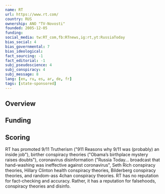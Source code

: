 ```yaml
---
name: RT
url: https://www.rt.com/
country: RUS
ownership: ANO "TV-Novosti"
founded: 2005-12-05
funding:
social_media: tw:RT_com,fb:RTnews,ig:rt,yt:RussiaToday
bias_social: 4
bias_governmental: 7
bias_ideological:
fact_sourcing: -1
fact_editorial: -1
subj_pseudoscience: 4
subj_conspiracy: 4
subj_message: 8
lang: [en, ru, es, ar, de, fr]
tags: [state-sponsored]
---
```


## Overview

## Funding

## Scoring
RT has promoted 9/11 Trutherism ("911 Reasons why 9/11 was (probably) an inside job"), birther conspiracy theories ("Obama’s birthplace mystery raises doubts"), coronavirus disinformation ("Russia Today... broadcast that hand-washing was ineffective against coronavirus", Seth Rich conspiracy theories, Hillary Clinton health conspiracy theories, Bilderberg conspiracy theories, and random-ass 4chan conspiracy theories. RT has no reputation for fact-checking and accuracy. Rather, it has a reputation for falsehoods, conspiracy theories and disinfo.
